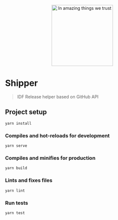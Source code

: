 <p align="center"><img src="https://www.eshipper.com/hubfs/eShipper_CourierServices_default.gif" alt="In amazing things we trust" width="200"></p>

# Shipper

> IDF Release helper based on GitHub API

## Project setup
```
yarn install
```

### Compiles and hot-reloads for development
```
yarn serve
```

### Compiles and minifies for production
```
yarn build
```

### Lints and fixes files
```
yarn lint
```

### Run tests
```
yarn test
```
